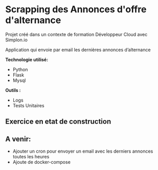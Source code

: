 # Scrapping des Annonces d'offre d'alternance
Projet créé dans un contexte de formation Développeur Cloud avec Simplon.io

Application qui envoie par email les dernières annonces d’alternance

**Technologie utilisé:**

* Python
* Flask
* Mysql


**Outils :**
* Logs 
* Tests Unitaires

## Exercice en etat de construction

## A venir:
* Ajouter un cron pour envoyer un email avec les derniers annonces toutes les heures
* Ajoute de docker-compose
